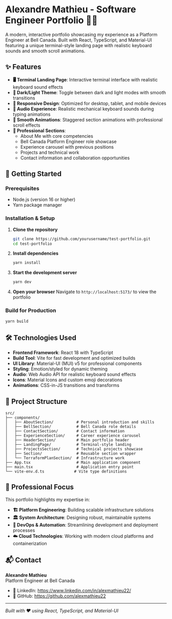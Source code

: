 # Alexandre Mathieu - Software Engineer Portfolio 👨‍💻

A modern, interactive portfolio showcasing my experience as a Platform Engineer at Bell Canada. Built with React, TypeScript, and Material-UI featuring a unique terminal-style landing page with realistic keyboard sounds and smooth scroll animations.

## ✨ Features

- **🖥️ Terminal Landing Page**: Interactive terminal interface with realistic keyboard sound effects
- **🌙 Dark/Light Theme**: Toggle between dark and light modes with smooth transitions
- **📱 Responsive Design**: Optimized for desktop, tablet, and mobile devices
- **🎵 Audio Experience**: Realistic mechanical keyboard sounds during typing animations
- **🎯 Smooth Animations**: Staggered section animations with professional scroll effects
- **💼 Professional Sections**:
  - About Me with core competencies
  - Bell Canada Platform Engineer role showcase
  - Experience carousel with previous positions
  - Projects and technical work
  - Contact information and collaboration opportunities

## 🚀 Getting Started

### Prerequisites

- Node.js (version 16 or higher)
- Yarn package manager

### Installation & Setup

1. **Clone the repository**

   ```bash
   git clone https://github.com/yourusername/test-portfolio.git
   cd test-portfolio
   ```

2. **Install dependencies**

   ```bash
   yarn install
   ```

3. **Start the development server**

   ```bash
   yarn dev
   ```

4. **Open your browser**
   Navigate to `http://localhost:5173/` to view the portfolio

### Build for Production

```bash
yarn build
```

## 🛠️ Technologies Used

- **Frontend Framework**: React 18 with TypeScript
- **Build Tool**: Vite for fast development and optimized builds
- **UI Library**: Material-UI (MUI) v5 for professional components
- **Styling**: Emotion/styled for dynamic theming
- **Audio**: Web Audio API for realistic keyboard sound effects
- **Icons**: Material Icons and custom emoji decorations
- **Animations**: CSS-in-JS transitions and transforms

## 📁 Project Structure

```
src/
├── components/
│   ├── AboutSection/          # Personal introduction and skills
│   ├── BellSection/           # Bell Canada role details
│   ├── ContactSection/        # Contact information
│   ├── ExperienceSection/     # Career experience carousel
│   ├── HeaderSection/         # Main portfolio header
│   ├── LandingPage/           # Terminal-style landing
│   ├── ProjectsSection/       # Technical projects showcase
│   ├── Section/               # Reusable section wrapper
│   └── TerraformPlanSection/  # Infrastructure work
├── App.tsx                    # Main application component
├── main.tsx                   # Application entry point
└── vite-env.d.ts             # Vite type definitions
```

## 🎯 Professional Focus

This portfolio highlights my expertise in:

- **🏗️ Platform Engineering**: Building scalable infrastructure solutions
- **🏛️ System Architecture**: Designing robust, maintainable systems
- **🚀 DevOps & Automation**: Streamlining development and deployment processes
- **☁️ Cloud Technologies**: Working with modern cloud platforms and containerization

## 📬 Contact

**Alexandre Mathieu**  
Platform Engineer at Bell Canada

- 💼 LinkedIn: https://www.linkedin.com/in/alexmathieu22/
- 🌟 GitHub: https://github.com/alexmathieu22

---

_Built with ❤️ using React, TypeScript, and Material-UI_
